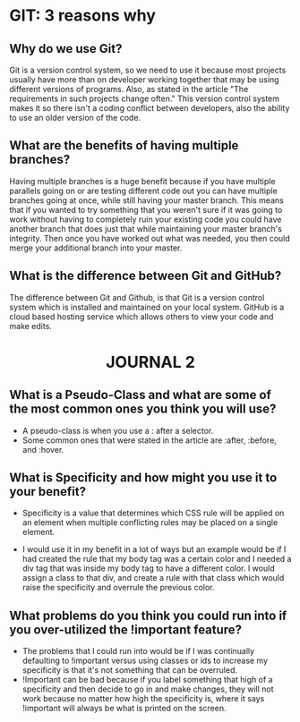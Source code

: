 # GIT: 3 reasons why

## Why do we use Git?
Git is a version control system, so we need to use it because most projects usually have more than on developer working together that may be using different versions of programs. Also, as stated in the article "The requirements in such projects change often." This version control system makes it so there isn't a coding conflict between developers, also the ability to use an older version of the code.


 ## What are the benefits of having multiple branches?

 Having multiple branches is a huge benefit because if you have multiple parallels going on or are testing different code out you can have multiple branches going at once, while still having your master branch. This means that if you wanted to try something that you weren't sure if it was going to work without having to completely ruin your existing code you could have another branch that does just that while maintaining your master branch's integrity. Then once you have worked out what was needed, you then could merge your additional branch into your master.

 ## What is the difference between Git and GitHub?

 The difference between Git and Github, is that Git is a version control system which is installed and maintained on your local system. GitHub is a cloud based hosting service which allows others to view your code and make edits.


# <center>JOURNAL 2</center>

## What is a Pseudo-Class and what are some of the most common ones you think you will use?
<ul><li>A pseudo-class is when you use a : after a selector.</li>
<li>Some common ones that were stated in the article are :after, :before, and :hover.</li></ul>

## What is Specificity and how might you use it to your benefit?
<ul><li>Specificity is a value that determines which CSS rule will be applied on an element when multiple conflicting rules may be placed on a single element.</li></ul>
<ul><li>I would use it in my benefit in a lot of ways but an example would be if I had created the rule that my body tag was a certain color and I needed a div tag that was inside my body tag to have a different color. I would assign a class to that div, and create a rule with that class which would raise the specificity and overrule the previous color.</li></ul>

## What problems do you think you could run into if you over-utilized the !important feature?
<ul><li>The problems that I could run into would be if I was continually defaulting to !important versus using classes or ids to increase my specificity is that it's not something that can be overruled. </li>
<li>!Important can be bad because if you label something that high of a specificity and then decide to go in and make changes, they will not work because no matter how high the specificity is, where it says !important will always be what is printed on the screen.
</li></ul>